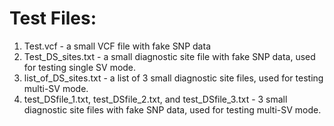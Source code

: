 # Test Files:

1. Test.vcf - a small VCF file with fake SNP data
2. Test_DS_sites.txt	- a small diagnostic site file with fake SNP data, used for testing single SV mode.
3. list_of_DS_sites.txt	- a list of 3 small diagnostic site files, used for testing multi-SV mode.
4. test_DSfile_1.txt, test_DSfile_2.txt, and test_DSfile_3.txt - 3 small diagnostic site files with fake SNP data, used for testing multi-SV mode.
